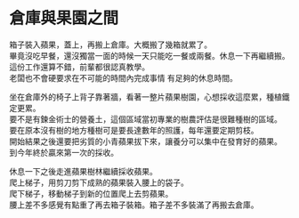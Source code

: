 # 倉庫與果園之間

箱子裝入蘋果，蓋上，再搬上倉庫。大概搬了幾箱就累了。  
畢竟沒吃早餐，還沒獨當一面的時候一天只能吃一餐或兩餐。休息一下再繼續搬。  
這份工作還算不錯，前輩都很認真教學。  
老闆也不會硬要求在不可能的時間內完成事情 有足夠的休息時間。  

坐在倉庫外的椅子上背子靠著牆，看著一整片蘋果樹園，心想採收這麼累，種植鐵定更累。    
要不是有鍊金術士的營養土，這個區域當初專業的樹農評估是很難種樹的區域。  
要在原本沒有樹的地方種樹可是要長達數年的照護，每年還要定期剪枝。  
開始結果之後還要把劣質的小青蘋果拔下來，讓養分可以集中在發育好的蘋果。  
到今年終於贏來第一次的採收。  

休息一下之後走進蘋果樹林繼續採收蘋果。  
爬上梯子，用剪刀剪下成熟的蘋果裝入腰上的袋子。  
爬下梯子，移動梯子到新的位置爬上去剪蘋果。  
腰上差不多感覺有點重了再去箱子裝箱。箱子差不多裝滿了再搬去倉庫。  
